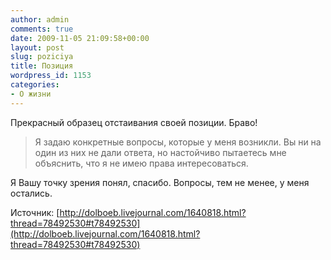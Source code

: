 ```yaml
---
author: admin
comments: true
date: 2009-11-05 21:09:58+00:00
layout: post
slug: poziciya
title: Позиция
wordpress_id: 1153
categories:
- О жизни
---
```


Прекрасный образец отстаивания своей позиции.
Браво!


> Я задаю конкретные вопросы, которые у меня возникли.
Вы ни на один из них не дали ответа, но настойчиво пытаетесь мне объяснить, что я не имею права интересоваться.

Я Вашу точку зрения понял, спасибо.
Вопросы, тем не менее, у меня остались.


Источник: [http://dolboeb.livejournal.com/1640818.html?thread=78492530#t78492530](http://dolboeb.livejournal.com/1640818.html?thread=78492530#t78492530)
